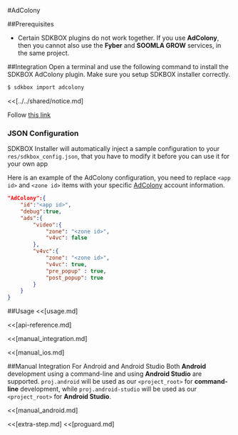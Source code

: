 <!--
Include Base: /Users/jtsm/Chukong-Inc/pr/en/src/adcolony/v3-cpp
-->

#AdColony

##Prerequisites
* Certain SDKBOX plugins do not work together. If you use __AdColony__, then you cannot also use the __Fyber__ and __SOOMLA GROW__ services, in the same project.

##Integration
Open a terminal and use the following command to install the SDKBOX AdColony plugin. Make sure you setup SDKBOX installer correctly.
```bash
$ sdkbox import adcolony
```

<<[../../shared/notice.md]

Follow [this link](https://github.com/AdColony/AdColony-iOS-SDK/wiki/iOS-9#using-canopenurl)

<!--## Configuration
<<[../../shared/sdkbox_cloud.md]
<<[../../shared/remote_application_config.md]-->

### JSON Configuration
SDKBOX Installer will automatically inject a sample configuration to your `res/sdkbox_config.json`, that you have to modify it before you can use it for your own app

Here is an example of the AdColony configuration, you need to replace `<app id>` and `<zone id>` items with your specific [AdColony](https://clients.adcolony.com/login) account information.
```json
"AdColony":{
    "id":"<app id>",
    "debug":true,
    "ads":{
        "video":{
            "zone": "<zone id>",
            "v4vc": false
        },
        "v4vc":{
            "zone": "<zone id>",
            "v4vc": true,
            "pre_popup" : true,
            "post_popup": true
        }
    }
}
```

<!--<<[sdkbox-config-encrypt.md]-->

##Usage
<<[usage.md]

<<[api-reference.md]

<<[manual_integration.md]

<<[manual_ios.md]

##Manual Integration For Android and Android Studio
Both __Android__ development using a command-line and using __Android Studio__ are supported. `proj.android` will be used as our `<project_root>` for __command-line__ development, while `proj.android-studio` will be used as our `<project_root>` for __Android Studio__.

<<[manual_android.md]

<<[extra-step.md]
<<[proguard.md]
